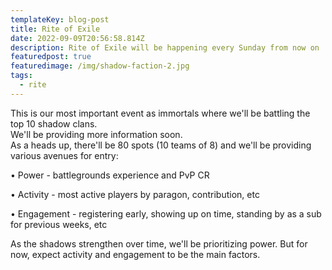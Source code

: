 ```yaml
---
templateKey: blog-post
title: Rite of Exile
date: 2022-09-09T20:56:58.814Z
description: Rite of Exile will be happening every Sunday from now on
featuredpost: true
featuredimage: /img/shadow-faction-2.jpg
tags:
  - rite
---
```

This is our most important event as immortals where we'll be battling the top 10 shadow clans. \
We'll be providing more information soon. \
As a heads up, there'll be 80 spots (10 teams of 8) and we'll be providing various avenues for entry: 

• Power - battlegrounds experience and PvP CR 

• Activity - most active players by paragon, contribution, etc 

• Engagement - registering early, showing up on time, standing by as a sub for previous weeks, etc 

As the shadows strengthen over time, we'll be prioritizing power. But for now, expect activity and engagement to be the main factors.